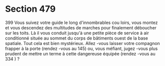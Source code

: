 # Section 479

399
Vous suivez votre guide le long d'innombrables cou loirs, vous
montez et vous descendez des multitudes de marches pour
finalement déboucher sur les toits.
Là il vous conduit jusqu'à une petite pièce de service à air
conditionné située au sommet du corps de bâtiments ouest de la
base spatiale. Tout cela est  bien mystérieux. Allez -vous laisser
votre compagnon frapper à la porte (rendez -vous au 145) ou,
vous méfiant, jugez -vous plus prudent de mettre un terme à cette
dangereuse équipée (rendez -vous au 334 ) ?